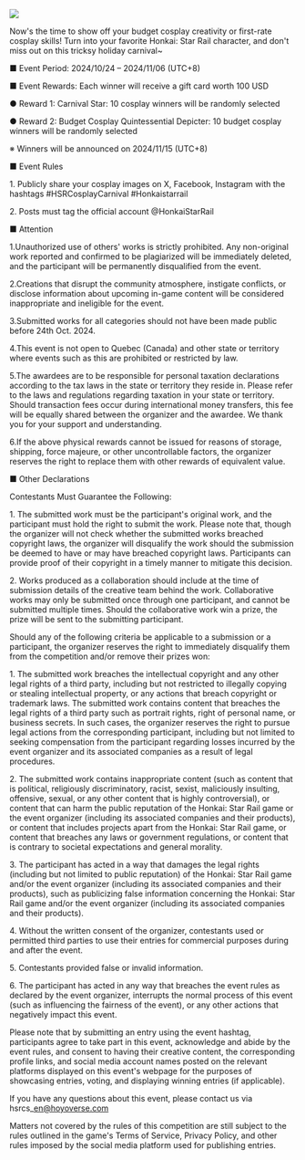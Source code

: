 ![](https://upload-os-bbs.hoyolab.com/upload/2024/10/24/b6e29f085465b08188d81d37a11175d1_7251206125708879404.jpg?x-oss-process=image%2Fresize%2Cs_1000%2Fauto-orient%2C0%2Finterlace%2C1%2Fformat%2Cwebp%2Fquality%2Cq_70)

Now's the time to show off your budget cosplay creativity or first-rate cosplay skills! Turn into your favorite Honkai: Star Rail character, and don't miss out on this tricksy holiday carnival~

■ Event Period: 2024/10/24 – 2024/11/06 (UTC+8)

■ Event Rewards: Each winner will receive a gift card worth 100 USD

● Reward 1: Carnival Star: 10 cosplay winners will be randomly selected

● Reward 2: Budget Cosplay Quintessential Depicter: 10 budget cosplay winners will be randomly selected

※ Winners will be announced on 2024/11/15 (UTC+8)

■ Event Rules

1\. Publicly share your cosplay images on X, Facebook, Instagram with the hashtags #HSRCosplayCarnival #Honkaistarrail

2\. Posts must tag the official account @HonkaiStarRail

■ Attention

1.Unauthorized use of others' works is strictly prohibited. Any non-original work reported and confirmed to be plagiarized will be immediately deleted, and the participant will be permanently disqualified from the event.

2.Creations that disrupt the community atmosphere, instigate conflicts, or disclose information about upcoming in-game content will be considered inappropriate and ineligible for the event.

3.Submitted works for all categories should not have been made public before 24th Oct. 2024.

4.This event is not open to Quebec (Canada) and other state or territory where events such as this are prohibited or restricted by law.

5.The awardees are to be responsible for personal taxation declarations according to the tax laws in the state or territory they reside in. Please refer to the laws and regulations regarding taxation in your state or territory. Should transaction fees occur during international money transfers, this fee will be equally shared between the organizer and the awardee. We thank you for your support and understanding.

6.If the above physical rewards cannot be issued for reasons of storage, shipping, force majeure, or other uncontrollable factors, the organizer reserves the right to replace them with other rewards of equivalent value.

■ Other Declarations

Contestants Must Guarantee the Following:

1\. The submitted work must be the participant's original work, and the participant must hold the right to submit the work. Please note that, though the organizer will not check whether the submitted works breached copyright laws, the organizer will disqualify the work should the submission be deemed to have or may have breached copyright laws. Participants can provide proof of their copyright in a timely manner to mitigate this decision.

2\. Works produced as a collaboration should include at the time of submission details of the creative team behind the work. Collaborative works may only be submitted once through one participant, and cannot be submitted multiple times. Should the collaborative work win a prize, the prize will be sent to the submitting participant.

Should any of the following criteria be applicable to a submission or a participant, the organizer reserves the right to immediately disqualify them from the competition and/or remove their prizes won:

1\. The submitted work breaches the intellectual copyright and any other legal rights of a third party, including but not restricted to illegally copying or stealing intellectual property, or any actions that breach copyright or trademark laws. The submitted work contains content that breaches the legal rights of a third party such as portrait rights, right of personal name, or business secrets. In such cases, the organizer reserves the right to pursue legal actions from the corresponding participant, including but not limited to seeking compensation from the participant regarding losses incurred by the event organizer and its associated companies as a result of legal procedures.

2\. The submitted work contains inappropriate content (such as content that is political, religiously discriminatory, racist, sexist, maliciously insulting, offensive, sexual, or any other content that is highly controversial), or content that can harm the public reputation of the Honkai: Star Rail game or the event organizer (including its associated companies and their products), or content that includes projects apart from the Honkai: Star Rail game, or content that breaches any laws or government regulations, or content that is contrary to societal expectations and general morality.

3\. The participant has acted in a way that damages the legal rights (including but not limited to public reputation) of the Honkai: Star Rail game and/or the event organizer (including its associated companies and their products), such as publicizing false information concerning the Honkai: Star Rail game and/or the event organizer (including its associated companies and their products).

4\. Without the written consent of the organizer, contestants used or permitted third parties to use their entries for commercial purposes during and after the event.

5\. Contestants provided false or invalid information.

6\. The participant has acted in any way that breaches the event rules as declared by the event organizer, interrupts the normal process of this event (such as influencing the fairness of the event), or any other actions that negatively impact this event.

Please note that by submitting an entry using the event hashtag, participants agree to take part in this event, acknowledge and abide by the event rules, and consent to having their creative content, the corresponding profile links, and social media account names posted on the relevant platforms displayed on this event's webpage for the purposes of showcasing entries, voting, and displaying winning entries (if applicable).

If you have any questions about this event, please contact us via hsrcs\_en@hoyoverse.com

Matters not covered by the rules of this competition are still subject to the rules outlined in the game's Terms of Service, Privacy Policy, and other rules imposed by the social media platform used for publishing entries.